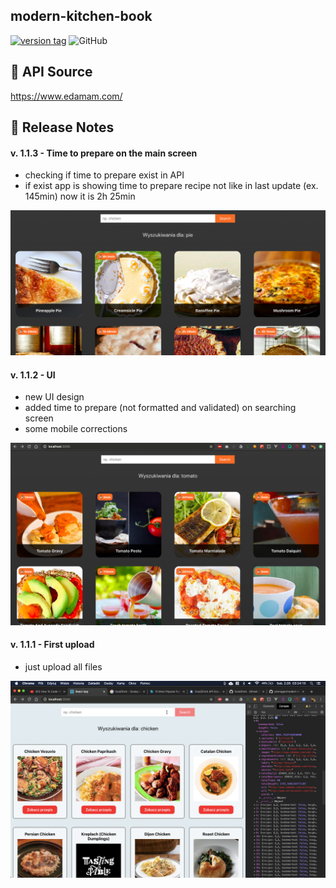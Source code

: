 ## modern-kitchen-book

[![version tag](https://img.shields.io/badge/version-1.1.3-brightgreen.svg)](https://github.com/janmager/modern-kitchen-book)
![GitHub](https://img.shields.io/github/license/janmager/modern-kitchen-book)

## 🍲 API Source

https://www.edamam.com/

## 🥪 Release Notes

#### v. 1.1.3 - Time to prepare on the main screen

- checking if time to prepare exist in API
- if exist app is showing time to prepare recipe not like in last update (ex. 145min) now it is 2h 25min

![v1.1.3](https://raw.githubusercontent.com/janmager/modern-kitchen-book/master/img/v1-3.png)

#### v. 1.1.2 - UI

- new UI design
- added time to prepare (not formatted and validated) on searching screen
- some mobile corrections

![v1.1.2](https://raw.githubusercontent.com/janmager/modern-kitchen-book/master/img/v1-2.png)

#### v. 1.1.1 - First upload

- just upload all files

![v1.1.1](https://raw.githubusercontent.com/janmager/modern-kitchen-book/master/img/v1-1.png)
